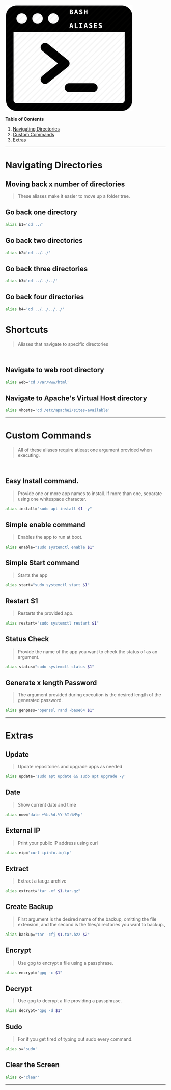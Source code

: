 ![Bash_Aliases](https://github.com/ryanc410/BASH/blob/main/bash_aliases.png)

**Table of Contents**
1. <a href="#navigating">Navigating Directories</a>
2. <a href="#custom">Custom Commands</a>
3. <a href="#extras">Extras</a>

---

<h1 id="navigating"> Navigating Directories</h1>

## **Moving back x number of directories**
>These aliases make it easier to move up a folder tree.

## **Go back one directory**
````bash
alias b1='cd ../'
````

## **Go back two directories**
````bash
alias b2='cd ../../'
````

## **Go back three directories**
````bash
alias b3='cd ../../../'
````

## **Go back four directories**
````bash
alias b4='cd ../../../../'
````

# **Shortcuts**
>Aliases that navigate to specific directories

<br>

## **Navigate to web root directory**
````bash
alias web='cd /var/www/html'
````

## **Navigate to Apache's Virtual Host directory**
````bash
alias vhosts='cd /etc/apache2/sites-available'
````

---

<h1 id="custom">Custom Commands</h1>

>All of these aliases require atleast one argument provided when executing.

<br>

## **Easy Install command.**
>Provide one or more app names to install. If more than one, separate using one whitespace character.
````bash
alias install="sudo apt install $1 -y"
````

## **Simple enable command**
>Enables the app to run at boot.
````bash
alias enable="sudo systemctl enable $1"
````

## **Simple Start command**
>Starts the app
````bash
alias start="sudo systemctl start $1"
````
## **Restart $1**
>Restarts the provided app.
````bash
alias restart="sudo systemctl restart $1"
````

## **Status Check**
>Provide the name of the app you want to check the status of as an argument.
````bash
alias status="sudo systemctl status $1"
````
## **Generate x length Password**
>The argument provided during execution is the desired length of the generated password.
````bash
alias genpass="openssl rand -base64 $1"
````

---

<h1 id="extras">Extras</h1>

## **Update**
>Update repositories and upgrade apps as needed
````bash
alias update='sudo apt update && sudo apt upgrade -y'
````

## **Date**
>Show current date and time
````bash
alias now='date +%b.%d.%Y-%I:%M%p'
````

## **External IP**
>Print your public IP address using curl
````bash
alias eip='curl ipinfo.io/ip'
````

## **Extract**
>Extract a tar.gz archive
````bash
alias extract="tar -xf $1.tar.gz"
````

## **Create Backup**
>First argument is the desired name of the backup, omitting the file extension, and the second is the files/directories you want to backup.,
````bash
alias backup="tar -cfj $1.tar.bz2 $2"
````

## **Encrypt**
>Use gpg to encrypt a file using a passphrase.
````bash
alias encrypt="gpg -c $1"
````

## **Decrypt**
>Use gpg to decrypt a file providing a passphrase.
````bash
alias decrypt="gpg -d $1"
````

## **Sudo**
>For if you get tired of typing out sudo every command.
````bash
alias s='sudo'
````

## **Clear the Screen**
````bash
alias c='clear'
````

---

